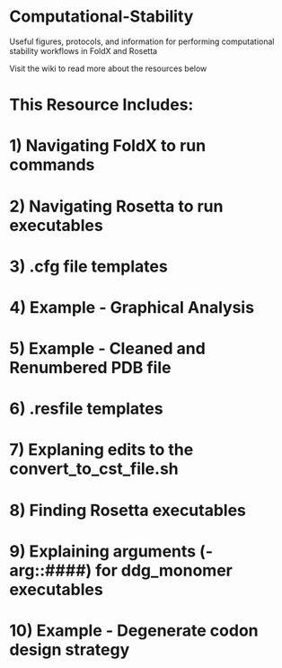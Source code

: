 # Computational-Stability
 Useful figures, protocols, and information for performing computational stability workflows in FoldX and Rosetta
 
 Visit the wiki to read more about the resources below

# This Resource Includes:
  # 1) Navigating FoldX to run commands
  # 2) Navigating Rosetta to run executables
  # 3) .cfg file templates
  # 4) Example - Graphical Analysis
  # 5) Example - Cleaned and Renumbered PDB file
  # 6) .resfile templates
  # 7) Explaning edits to the convert_to_cst_file.sh
  # 8) Finding Rosetta executables
  # 9) Explaining arguments (-arg::####) for ddg_monomer executables
  # 10) Example - Degenerate codon design strategy
